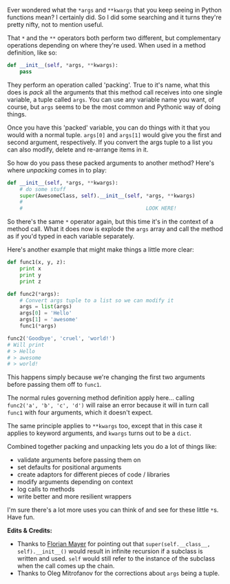 
Ever wondered what the `*args` and `**kwargs` that you keep seeing in Python functions mean? I certainly did. So I did some searching and it turns they're pretty nifty, not to mention useful. 

That `*` and the `**` operators both perform two different, but complementary operations depending on where they're used. When used in a method definition, like so:

```python
def __init__(self, *args, **kwargs):
    pass
```

They perform an operation called 'packing'. True to it's name, what this does is *pack* all the arguments that this method call receives into one single variable, a tuple called `args`. You can use any variable name you want, of course, but `args` seems to be the most common and Pythonic way of doing things. 

Once you have this 'packed' variable, you can do things with it that you would with a normal tuple. `args[0]` and `args[1]` would give you the first and second argument, respectively. If you convert the args tuple to a list you can also modify, delete and re-arrange items in it. 

So how do you pass these packed arguments to another method? Here's where *unpacking* comes in to play:

```python
def __init__(self, *args, **kwargs):
    # do some stuff
    super(AwesomeClass, self).__init__(self, *args, **kwargs)
    #                                            ^
    #                                        LOOK HERE!
```

So there's the same `*` operator again, but this time it's in the context of a method call. What it does now is explode the `args` array and call the method as if you'd typed in each variable separately. 

Here's another example that might make things a little more clear:

```python
def func1(x, y, z):
    print x
    print y 
    print z  				

def func2(*args):
    # Convert args tuple to a list so we can modify it
    args = list(args)
    args[0] = 'Hello'
    args[1] = 'awesome'
    func1(*args)

func2('Goodbye', 'cruel', 'world!')
# Will print
# > Hello
# > awesome
# > world!
```

This happens simply because we're changing the first two arguments before passing them off to `func1`. 

The normal rules governing method definition apply here… calling `func2('a', 'b', 'c', 'd')` will raise an error because it will in turn call `func1` with four arguments, which it doesn't expect.

The same principle applies to `**kwargs` too, except that in this case it applies to keyword arguments, and `kwargs` turns out to be a `dict`. 

Combined together packing and unpacking lets you do a lot of things like:

* validate arguments before passing them on 
* set defaults for positional arguments
* create adaptors for different pieces of code / libraries
* modify arguments depending on context
* log calls to methods
* write better and more resilient wrappers 

I'm sure there's a lot more uses you can think of and see for these little `*`s. Have fun. 

**Edits & Credits:**

* Thanks to [Florian Mayer](http://twitter.com/#!/segfaulthunter) for pointing out that `super(self.__class__, self).__init__()` would result in infinite recursion if a subclass is written and used. `self` would still refer to the instance of the subclass when the call comes up the chain.
* Thanks to Oleg Mitrofanov for the corrections about `args` being a tuple.

